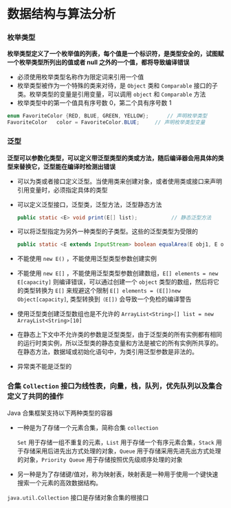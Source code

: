 # 数据结构与算法分析

### 枚举类型

__枚举类型定义了一个枚举值的列表，每个值是一个标识符，是类型安全的，试图赋一个枚举类型所列出的值或者 null 之外的一个值，都将导致编译错误__

* 必须使用枚举类型名称作为限定词来引用一个值
* 枚举类型被作为一个特殊的类来对待，是 `Object` 类和 `Comparable` 接口的子类。枚举类型的变量是引用变量，可以调用 `object` 和 `Comparable` 方法
* 枚举类型中的第一个值具有序号数 0，第二个具有序号数 1

```java
enum FavoriteColor {RED, BLUE, GREEN, YELLOW};		// 声明枚举类型
FavoriteColor	color = FavoriteColor.BLUE;		// 声明枚举类型变量
```

### 泛型

__泛型可以参数化类型，可以定义带泛型类型的类或方法，随后编译器会用具体的类型来替换它，泛型能在编译时检测出错误__

* 可以为类或者接口定义泛型。当使用类来创建对象，或者使用类或接口来声明引用变量时，必须指定具体的类型

* 可以定义泛型接口，泛型类，泛型方法，泛型静态方法

  ```java
  public static <E> void print(E[] list);			// 静态泛型方法
  ```

* 可以将泛型指定为另外一种类型的子类型。这些的泛型类型为受限的

  ```Java
  public static <E extends InputStream> boolean equalArea(E obj1, E obj2) // E 指定为 InputStream 的泛型子类型
  ```

* 不能使用 `new E()` ，不能使用泛型类型参数创建实例
* 不能使用 `new E[]` ，不能使用泛型类型参数创建数组，`E[] elements = new E[capacity]` 则编译错误，可以通过创建一个 `object` 类型的数组，然后将它的类型转换为 `E[]` 来规避这个限制 `E[] elements = (E[])new Object[capacity]`, 类型转换到`（E[])` 会导致一个免检的编译警告
* 使用泛型类创建泛型数组也是不允许的 `ArrayList<String>[] list = new ArrayList<String>[10]`
* 在静态上下文中不允许类的参数是泛型类型，由于泛型类的所有实例都有相同的运行时类实例，所以泛型类的静态变量和方法是被它的所有实例所共享的。在静态方法，数据域或初始化语句中，为类引用泛型参数是非法的。
* 异常类不能是泛型的

### 合集 `Collection` 接口为线性表，向量，栈，队列，优先队列以及集合定义了共同的操作

Java 合集框架支持以下两种类型的容器

* 一种是为了存储一个元素合集，简称合集 `collection`

  `Set` 用于存储一组不重复的元素，`List` 用于存储一个有序元素合集，`Stack` 用于存储采用后进先出方式处理的对象，`Queue` 用于存储采用先进先出方式处理的对象，`Priority Queue` 用于存储按照优先级顺序处理的对象

* 另一种是为了存储键/值对，称为映射表，映射表是一种用于使用一个键快速搜索一个元素的高效数据结构。

`java.util.Collection` 接口是存储对象合集的根接口